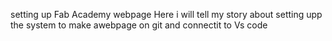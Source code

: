 setting up Fab Academy webpage
Here i will tell my story about setting upp the system to make awebpage on git and connectit to Vs code
